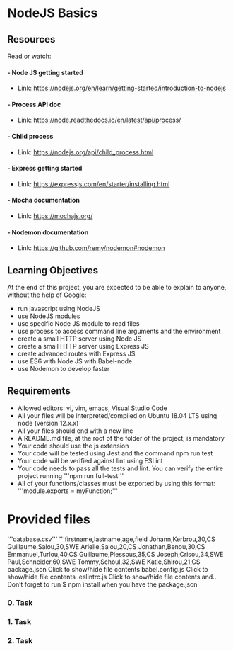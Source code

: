 # NodeJS Basics

## Resources
Read or watch:

#### - Node JS getting started
- Link: https://nodejs.org/en/learn/getting-started/introduction-to-nodejs
#### - Process API doc
- Link: https://node.readthedocs.io/en/latest/api/process/
#### - Child process
- Link: https://nodejs.org/api/child_process.html
#### - Express getting started
- Link: https://expressjs.com/en/starter/installing.html
#### - Mocha documentation
- Link: https://mochajs.org/
#### - Nodemon documentation
- Link: https://github.com/remy/nodemon#nodemon

## Learning Objectives
At the end of this project, you are expected to be able to explain to anyone, without the help of Google:

- run javascript using NodeJS
- use NodeJS modules
- use specific Node JS module to read files
- use process to access command line arguments and the environment
- create a small HTTP server using Node JS
- create a small HTTP server using Express JS
- create advanced routes with Express JS
- use ES6 with Node JS with Babel-node
- use Nodemon to develop faster

## Requirements

- Allowed editors: vi, vim, emacs, Visual Studio Code
- All your files will be interpreted/compiled on Ubuntu 18.04 LTS using node (version 12.x.x)
- All your files should end with a new line
- A README.md file, at the root of the folder of the project, is mandatory
- Your code should use the js extension
- Your code will be tested using Jest and the command npm run test
- Your code will be verified against lint using ESLint
- Your code needs to pass all the tests and lint. You can verify the entire project running '''npm run full-test'''
- All of your functions/classes must be exported by using this format: '''module.exports = myFunction;'''

# Provided files
'''database.csv'''
'''firstname,lastname,age,field
Johann,Kerbrou,30,CS
Guillaume,Salou,30,SWE
Arielle,Salou,20,CS
Jonathan,Benou,30,CS
Emmanuel,Turlou,40,CS
Guillaume,Plessous,35,CS
Joseph,Crisou,34,SWE
Paul,Schneider,60,SWE
Tommy,Schoul,32,SWE
Katie,Shirou,21,CS
package.json
Click to show/hide file contents
babel.config.js
Click to show/hide file contents
.eslintrc.js
Click to show/hide file contents
and…
Don’t forget to run $ npm install when you have the package.json

### <a name="task0"></a>0. Task
### <a name="task1"></a>1. Task
### <a name="task2"></a>2. Task
